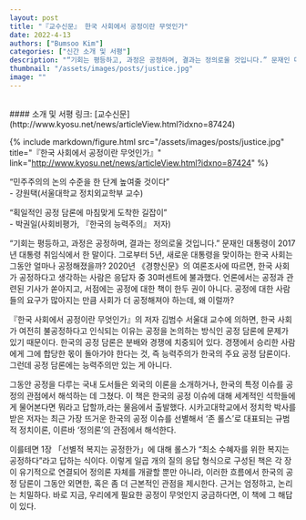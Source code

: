 ```yaml
---
layout: post
title: "『교수신문』 한국 사회에서 공정이란 무엇인가"
date: 2022-4-13
authors: ["Bumsoo Kim"]
categories: ["신간 소개 및 서평"]
description: "“기회는 평등하고, 과정은 공정하며, 결과는 정의로울 것입니다.” 문재인 대통령이 2017년 대통령 취임식에서 한 말이다. 그로부터 5년, 새로운 대통령을 맞이하는 한국 사회는 그동안 얼마나 공정해졌을까? 2020년 《경향신문》의 여론조사에 따르면, 한국 사회가 공정하다고 생각하는 사람은 응답자 중 30퍼센트에 불과했다."
thumbnail: "/assets/images/posts/justice.jpg"
image: ""
---
```


<br>
#### 소개 및 서평 링크: [교수신문](http://www.kyosu.net/news/articleView.html?idxno=87424)

{% include markdown/figure.html src="/assets/images/posts/justice.jpg" title="『한국 사회에서 공정이란 무엇인가』" link="http://www.kyosu.net/news/articleView.html?idxno=87424" %}

“민주주의의 논의 수준을 한 단계 높여줄 것이다”
\
\- 강원택(서울대학교 정치외교학부 교수)

“획일적인 공정 담론에 마침맞게 도착한 길잡이”
\
\- 박권일(사회비평가, 『한국의 능력주의』 저자)

“기회는 평등하고, 과정은 공정하며, 결과는 정의로울 것입니다.” 문재인 대통령이 2017년 대통령 취임식에서 한 말이다. 그로부터 5년, 새로운 대통령을 맞이하는 한국 사회는 그동안 얼마나 공정해졌을까? 2020년 《경향신문》의 여론조사에 따르면, 한국 사회가 공정하다고 생각하는 사람은 응답자 중 30퍼센트에 불과했다. 언론에서는 공정과 관련된 기사가 쏟아지고, 서점에는 공정에 대한 책이 한두 권이 아니다. 공정에 대한 사람들의 요구가 많아지는 만큼 사회가 더 공정해져야 하는데, 왜 이럴까?

『한국 사회에서 공정이란 무엇인가』의 저자 김범수 서울대 교수에 의하면, 한국 사회가 여전히 불공정하다고 인식되는 이유는 공정을 논의하는 방식인 공정 담론에 문제가 있기 때문이다. 한국의 공정 담론은 분배와 경쟁에 치중되어 있다. 경쟁에서 승리한 사람에게 그에 합당한 몫이 돌아가야 한다는 것, 즉 능력주의가 한국의 주요 공정 담론이다. 그런데 공정 담론에는 능력주의만 있는 게 아니다.

그동안 공정을 다루는 국내 도서들은 외국의 이론을 소개하거나, 한국의 특정 이슈를 공정의 관점에서 해석하는 데 그쳤다. 이 책은 한국의 공정 이슈에 대해 세계적인 석학들에게 물어본다면 뭐라고 답할까,라는 물음에서 출발했다. 시카고대학교에서 정치학 박사를 받은 저자는 최근 가장 뜨거운 한국의 공정 이슈를 선별해서 ‘존 롤스’로 대표되는 규범적 정치이론, 이른바 ‘정의론’의 관점에서 해석한다.

이를테면 1장 「선별적 복지는 공정한가」에 대해 롤스가 “최소 수혜자를 위한 복지는 공정하다”라고 답하는 식이다. 이렇게 일곱 개의 질의 응답 형식으로 구성된 책은 각 장이 유기적으로 연결되어 정의론 자체를 개괄할 뿐만 아니라, 이러한 흐름에서 한국의 공정 담론이 그동안 외면한, 혹은 좀 더 근본적인 관점을 제시한다. 근거는 엄정하고, 논리는 치밀하다. 바로 지금, 우리에게 필요한 공정이 무엇인지 궁금하다면, 이 책에 그 해답이 있다.

<br>
